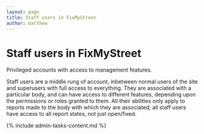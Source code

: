 ```yaml
---
layout: page
title: Staff users in FixMyStreet
author: matthew
---
```


# Staff users in FixMyStreet

<p class="lead">Privileged accounts with access to management features.</p>

Staff users are a middle rung of account, inbetween normal users of the site
and superusers with full access to everything. They are associated with a
particular body, and can have access to different features, depending upon the
permissions or roles granted to them. All their abilities only apply to reports
made to the body with which they are associated; all staff users have access to
all report states, not just open/fixed.

{% include admin-tasks-content.md %}
